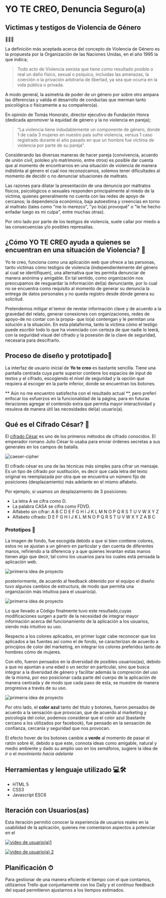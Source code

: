 # YO TE CREO, Denuncia Seguro(a)

## Victimas y testigos de Violencia de Género              
 👫👬👭

La definición más aceptada acerca del concepto de Violencia de Género es la propuesta por la Organización de las Naciones Unidas, en el año 1995 la que indica;

>Todo acto de Violencia sexista que tiene como resultado posible o real un daño físico, sexual o psíquico, incluidas las amenazas, la coerción o la privación arbitraria de libertad, ya sea que ocurra en la vida pública o privada.

A modo general, la asimetría de poder de un género por sobre otro ampara las diferencias y valida el desarrollo de conductas que merman tanto psicológica o físicamente a su compañero(a). 

En opinión de Tomás Honorato, director ejecutivo de Fundación Honra (dedicada apromover la equidad de género y la no violencia en pareja); 

> “La violencia tiene indudablemente un componente de género, donde 1 de cada 3 mujeres en nuestro país sufre violencia, versus 1 caso registrado durante el año pasado en que un hombre fue víctima de violencia por parte de su pareja".

Considerando las diversas maneras de hacer pareja (convivencia, acuerdo de unión civil, pololeo y/o  matrimonio, entre otros) es posible dar cuenta que al momento de encontrarnos en una situación de violencia de manera indistinta al género el cual nos reconozcamos, solemos tener dificultades al momento de decidir o no denunciar situaciones de maltrato. 

Las razones para dilatar la presentación de una denuncia por maltratos físicos, psicológicos o sexuales responden principalmente al miedo de la víctima, quienes generalmente no cuenta con las redes de apoyo de cercanos; la dependencia económica, baja autoestima y creencias en torno al maltrato (tales como "me lo merezco", "yo lo(a) provoqué" o "le he hecho enfadar luego es mi culpa", entre muchas otras).

 Por otro lado por parte de los testigos de violencia, suele callar por miedo a las consecuencias y/o posibles represalias. 

 ## ¿Cómo YO TE CREO ayuda a quienes se encuentran en una situación de Violencia? 🙌

Yo te creo, funciona como una aplicación web que ofrece a las personas, tanto victimas cómo testigos de violencia (independientemente del género al cual se identifiquen),  una alternativa que les permita denunciar de manera  anónima  y amigable. En tal sentido, como organización nos preocupamos de resguardar la información del(a) denunciante, por lo cual no se encuentra como requisito al momento de generar su denuncia la entrega de datos personales y no queda registro desde dónde genera su solicitud. 

Pretendemos mitigar el temor de revelar información clave y de acuerdo a la gravedad del relato, generar conexiones con organizaciones, redes de apoyo-de no contar con la propia- que lo(a) contengan y le permitan una solución a la situación. En esta plataforma, tanto la  víctima cómo el testigo puede escribir todo lo que ha vivenciado con certeza de que nadie lo leerá, con la seguridad visual del cifrado y la posesión de la clave de seguridad, necesaria para descifrarlo.

## Proceso de diseño y prototipado🎨
La interfaz de usuario inicial de **Yo te creo** es bastante sencilla. Tiene una pantalla centrada cuya parte superior contiene los espacios de input de textos y el cifrado, escogiendo el nivel de seguridad y la opción que requiera al escoger en la parte inferior, donde se encuentran los botones. 

 ** Aún no me encuentro satisfecha con el resultado actual **, pero preferí enfocar los esfuerzos en la funcionalidad de la página, para en futuras iteraciones agregar el contenido extra que permita mayor interactividad y resuleva de manera útil las necesidades del(a) usuario(a).

## Qué es el Cifrado César? 🔐

El [cifrado César](https://en.wikipedia.org/wiki/Caesar_cipher) es uno de los primeros métodos de cifrado conocidos. El emperador romano Julio César lo usaba para enviar órdenes secretas a sus generales en los campos de batalla.

![caeser-cipher](https://upload.wikimedia.org/wikipedia/commons/thumb/2/2b/Caesar3.svg/2000px-Caesar3.svg.png)

El cifrado césar es una de las técnicas más simples para cifrar un mensaje. Es un tipo de cifrado por sustitución, es decir que cada letra del texto original es reemplazada por otra que se encuentra un número fijo de posiciones (desplazamiento) más adelante en el mismo alfabeto.

Por ejemplo, si usamos un desplazamiento de 3 posiciones:

- La letra A se cifra como D.
- La palabra CASA se cifra como FDVD.
- Alfabeto sin cifrar: A B C D E F G H I J K L M N O P Q R S T U V W X Y Z
- Alfabeto cifrado: D E F G H I J K L M N O P Q R S T U V W X Y Z A B C


### Prototipos 📄

La imagen de fondo, fue escogida debido a que si bien contiene colores, estos no se ajustan a un género en particular y dan cuenta de diferentes manos, refiriendo a la diferencia y a que quienes levantan estas manos tienen algo que decir, tal como los usuarios para los cuales está pensada la aplicación web.  

![primerra idea de proyecto](README/FYTC.png)

posteriormente, de acuerdo al feedback obtenido por el equipo el diseño tuvo algunos cambios de estructura, de modo que permita una organización más intuitiva para el usuario(a).  

![primerra idea de proyecto](README/BYTC.jpg)

Lo que llevado a Código finalmente tuvo este resultado,cuyas modificaciones surgen a partir de la necesidad de integrar mayor información acerca del funcionamiento de la aplicación a los usuarios, siendo más intuitivo su uso.  

Respecto a los colores aplicados,   en primer lugar cabe reconocer que los aplicados a las fuentes así como el de fondo, se caracterizan de acuerdo a principios de color del marketing,  en integrar los colores preferidos tanto de hombres cómo de mujeres. 

Con ello, fueron pensados en la diversidad de posibles usuarios(as), debido a que no apuntan a una edad o un sector en particular, sino que busca integrar a la diversidad de género y facilitar además la compreción del uso de la misma, por eso posicionar cada parte del cuerpo de la aplicación de manera centrada y de modo que cada paso de esta, se muestre de manera progresiva a través de su uso. 

![primerra idea de proyecto](README/YTCF.png)

Por otro lado, el **color azul**  tanto del título y botones, fueron pensados de acuerdo a la sensación que provocan, que de acuerdo al marketing y psicología del color, podemos considerar que el color azul (bastante cercano a los utilizados por facebook), fue pensado en la sensación de confianza, cercanía y seguridad que nos provocan. 

El efecto hover de los botones cambie a **verde** al momento de pasar el ratón sobre él, debido a que este, connota ideas como amigable, natural y medio ambiente y dado su amplio uso en los semáforos, sugiere la idea de *ir*  o el *movimiento hacia adelante*

## Herramientas y lenguaje utilizado 💻🛠
* HTML 5
* CSS3
* Javascript ESC6 

## Iteración con Usuarios(as)
Esta iteración permitió conocer la experiencia de usuarios reales en la usabilidad de la aplicación, quienes me comentaron aspectos a potenciar en el 

[![video de usuario(a)1](README/TU1.jpg)](https://www.loom.com/share/fa3f502923864ddfb3ae1d1b9548c01e)


[![video de usuario(a) 2](README/TU2.jpg)](https://www.loom.com/share/afdbb23ec27d4341972ccfae14a0a6bf)

## Planificación ⏱
Para gestionar de una manera eficiente el tiempo con el que contamos, utilizamos Trello que conjuntamente con los Daily y el continuo feedback del squad permitieron ajustarnos a los tiempos estimados. 
